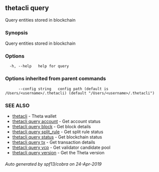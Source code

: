 ## thetacli query

Query entities stored in blockchain

### Synopsis

Query entities stored in blockchain

### Options

```
  -h, --help   help for query
```

### Options inherited from parent commands

```
      --config string   config path (default is /Users/<username>/.thetacli) (default "/Users/<username>/.thetacli")
```

### SEE ALSO

* [thetacli](thetacli.md)	 - Theta wallet
* [thetacli query account](thetacli_query_account.md)	 - Get account status
* [thetacli query block](thetacli_query_block.md)	 - Get block details
* [thetacli query split_rule](thetacli_query_split_rule.md)	 - Get split rule status
* [thetacli query status](thetacli_query_status.md)	 - Get blockchain status
* [thetacli query tx](thetacli_query_tx.md)	 - Get transaction details
* [thetacli query vcp](thetacli_query_vcp.md)	 - Get validator candidate pool
* [thetacli query version](thetacli_query_version.md)	 - Get the Theta version

###### Auto generated by spf13/cobra on 24-Apr-2019
